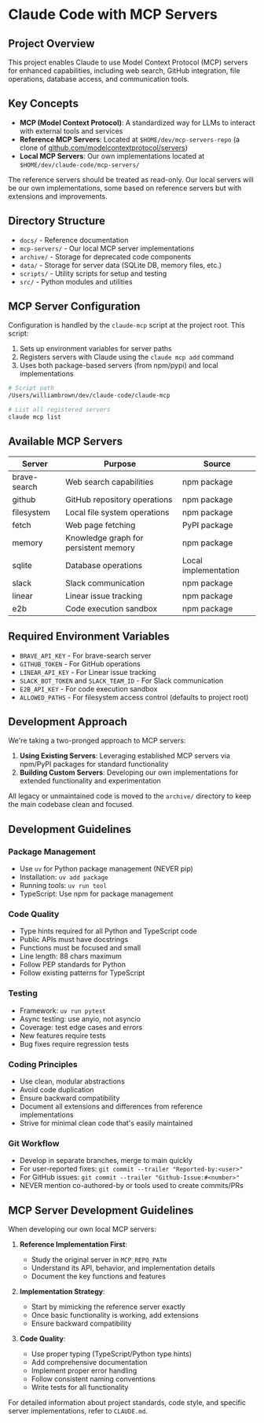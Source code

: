 # Claude Code with MCP Servers

## Project Overview

This project enables Claude to use Model Context Protocol (MCP) servers for enhanced capabilities, including web search, GitHub integration, file operations, database access, and communication tools.

## Key Concepts

- **MCP (Model Context Protocol)**: A standardized way for LLMs to interact with external tools and services
- **Reference MCP Servers**: Located at `$HOME/dev/mcp-servers-repo` (a clone of [github.com/modelcontextprotocol/servers](https://github.com/modelcontextprotocol/servers))
- **Local MCP Servers**: Our own implementations located at `$HOME/dev/claude-code/mcp-servers/`

The reference servers should be treated as read-only. Our local servers will be our own implementations, some based on reference servers but with extensions and improvements.

## Directory Structure

- `docs/` - Reference documentation
- `mcp-servers/` - Our local MCP server implementations
- `archive/` - Storage for deprecated code components
- `data/` - Storage for server data (SQLite DB, memory files, etc.)
- `scripts/` - Utility scripts for setup and testing
- `src/` - Python modules and utilities

## MCP Server Configuration

Configuration is handled by the `claude-mcp` script at the project root. This script:

1. Sets up environment variables for server paths
2. Registers servers with Claude using the `claude mcp add` command
3. Uses both package-based servers (from npm/pypi) and local implementations

```bash
# Script path
/Users/williambrown/dev/claude-code/claude-mcp

# List all registered servers
claude mcp list
```

## Available MCP Servers

| Server | Purpose | Source |
|--------|---------|--------|
| brave-search | Web search capabilities | npm package |
| github | GitHub repository operations | npm package |
| filesystem | Local file system operations | npm package |
| fetch | Web page fetching | PyPI package |
| memory | Knowledge graph for persistent memory | npm package |
| sqlite | Database operations | Local implementation |
| slack | Slack communication | npm package |
| linear | Linear issue tracking | npm package |
| e2b | Code execution sandbox | npm package |

## Required Environment Variables

- `BRAVE_API_KEY` - For brave-search server
- `GITHUB_TOKEN` - For GitHub operations
- `LINEAR_API_KEY` - For Linear issue tracking
- `SLACK_BOT_TOKEN` and `SLACK_TEAM_ID` - For Slack communication
- `E2B_API_KEY` - For code execution sandbox
- `ALLOWED_PATHS` - For filesystem access control (defaults to project root)

## Development Approach

We're taking a two-pronged approach to MCP servers:

1. **Using Existing Servers**: Leveraging established MCP servers via npm/PyPI packages for standard functionality
2. **Building Custom Servers**: Developing our own implementations for extended functionality and experimentation

All legacy or unmaintained code is moved to the `archive/` directory to keep the main codebase clean and focused.

## Development Guidelines

### Package Management
- Use `uv` for Python package management (NEVER pip)
- Installation: `uv add package`
- Running tools: `uv run tool`
- TypeScript: Use npm for package management

### Code Quality
- Type hints required for all Python and TypeScript code
- Public APIs must have docstrings
- Functions must be focused and small
- Line length: 88 chars maximum
- Follow PEP standards for Python
- Follow existing patterns for TypeScript

### Testing
- Framework: `uv run pytest`
- Async testing: use anyio, not asyncio
- Coverage: test edge cases and errors
- New features require tests
- Bug fixes require regression tests

### Coding Principles
- Use clean, modular abstractions
- Avoid code duplication
- Ensure backward compatibility
- Document all extensions and differences from reference implementations
- Strive for minimal clean code that's easily maintained

### Git Workflow
- Develop in separate branches, merge to main quickly
- For user-reported fixes: `git commit --trailer "Reported-by:<user>"`
- For GitHub issues: `git commit --trailer "Github-Issue:#<number>"`
- NEVER mention co-authored-by or tools used to create commits/PRs

## MCP Server Development Guidelines

When developing our own local MCP servers:

1. **Reference Implementation First**:
   - Study the original server in `MCP_REPO_PATH`
   - Understand its API, behavior, and implementation details
   - Document the key functions and features

2. **Implementation Strategy**:
   - Start by mimicking the reference server exactly
   - Once basic functionality is working, add extensions
   - Ensure backward compatibility

3. **Code Quality**:
   - Use proper typing (TypeScript/Python type hints)
   - Add comprehensive documentation
   - Implement proper error handling
   - Follow consistent naming conventions
   - Write tests for all functionality

For detailed information about project standards, code style, and specific server implementations, refer to `CLAUDE.md`.